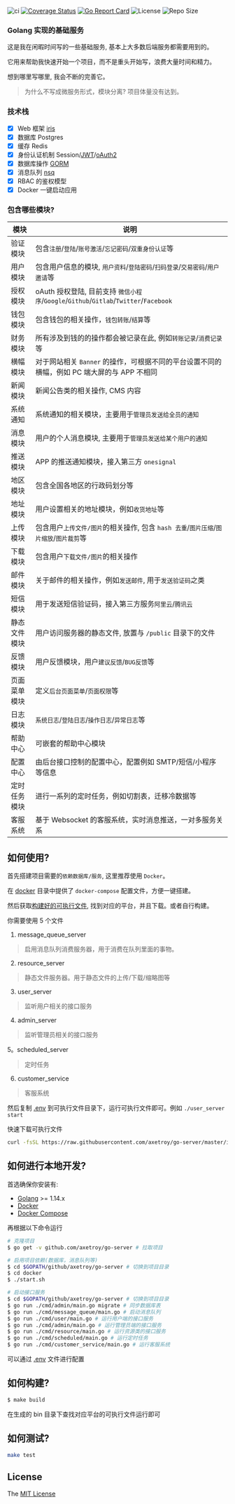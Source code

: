 ![ci](https://github.com/axetroy/go-server/workflows/ci/badge.svg)
[![Coverage Status](https://coveralls.io/repos/github/axetroy/go-server/badge.svg?branch=master)](https://coveralls.io/github/axetroy/go-server?branch=master)
[![Go Report Card](https://goreportcard.com/badge/github.com/axetroy/go-server)](https://goreportcard.com/report/github.com/axetroy/go-server)
![License](https://img.shields.io/github/license/axetroy/go-server.svg)
![Repo Size](https://img.shields.io/github/repo-size/axetroy/go-server.svg)

### Golang 实现的基础服务

这是我在闲暇时间写的一些基础服务, 基本上大多数后端服务都需要用到的。

它用来帮助我快速开始一个项目，而不是重头开始写，浪费大量时间和精力。

想到哪里写哪里, 我会不断的完善它。

> 为什么不写成微服务形式，模块分离? 项目体量没有达到。

### 技术栈

- [x] Web 框架 [iris](https://github.com/kataras/iris)
- [x] 数据库 Postgres
- [x] 缓存 Redis
- [x] 身份认证机制 Session/[JWT](http://jwt.io)/[oAuth2](https://oauth.net/2/)
- [x] 数据库操作 [GORM](https://github.com/jinzhu/gorm)
- [x] 消息队列 [nsq](https://github.com/nsqio/nsq)
- [x] RBAC 的鉴权模型
- [x] Docker 一键启动应用

### 包含哪些模块?

| 模块         | 说明                                                                                        |
| ------------ | ------------------------------------------------------------------------------------------- |
| 验证模块     | 包含`注册`/`登陆`/`账号激活`/`忘记密码`/`双重身份认证`等                                    |
| 用户模块     | 包含用户信息的模块, `用户资料`/`登陆密码`/`扫码登录`/`交易密码`/`用户邀请`等                |
| 授权模块     | oAuth 授权登陆, 目前支持 `微信小程序`/`Google`/`Github`/`Gitlab`/`Twitter`/`Facebook`       |
| 钱包模块     | 包含钱包的相关操作，`钱包转账`/`结算`等                                                     |
| 财务模块     | 所有涉及到钱的的操作都会被记录在此, 例如`转账记录`/`消费记录`等                             |
| 横幅模块     | 对于网站相关 `Banner` 的操作，可根据不同的平台设置不同的横幅，例如 PC 端大屏的与 APP 不相同 |
| 新闻模块     | 新闻公告类的相关操作, CMS 内容                                                              |
| 系统通知     | 系统通知的相关模块，主要用于`管理员发送给全员的通知`                                        |
| 消息模块     | 用户的个人消息模块, 主要用于`管理员发送给某个用户的通知`                                    |
| 推送模块     | APP 的推送通知模块，接入第三方 `onesignal`                                                  |
| 地区模块     | 包含全国各地区的行政码划分等                                                                |
| 地址模块     | 用户设置相关的地址模块，例如`收货地址`等                                                    |
| 上传模块     | 包含用户`上传文件/图片`的相关操作, 包含 `hash 去重`/`图片压缩`/`图片缩放`/`图片裁剪`等      |
| 下载模块     | 包含用户`下载文件/图片`的相关操作                                                           |
| 邮件模块     | 关于邮件的相关操作，例如`发送邮件`, 用于`发送验证码`之类                                    |
| 短信模块     | 用于发送短信验证码，接入第三方服务`阿里云`/`腾讯云`                                         |
| 静态文件模块 | 用户访问服务器的静态文件, 放置与 `/public` 目录下的文件                                     |
| 反馈模块     | 用户反馈模块，用户`建议反馈`/`BUG反馈`等                                                    |
| 页面菜单模块 | 定义`后台页面菜单`/`页面权限`等                                                             |
| 日志模块     | `系统日志`/`登陆日志`/`操作日志`/`异常日志`等                                               |
| 帮助中心     | 可嵌套的帮助中心模块                                                                        |
| 配置中心     | 由后台接口控制的配置中心，配置例如 SMTP/短信/小程序 等信息                                  |
| 定时任务模块 | 进行一系列的定时任务，例如切割表，迁移冷数据等                                              |
| 客服系统     | 基于 Websocket 的客服系统，实时消息推送，一对多服务关系                                     |

## 如何使用?

首先搭建项目需要的`依赖数据库/服务`, 这里推荐使用 `Docker`。

在 [docker](docker) 目录中提供了 `docker-compose` 配置文件，方便一键搭建。

然后获取[构建好的可执行文件](https://github.com/axetroy/go-server/releases), 找到对应的平台，并且下载。或者自行构建。

你需要使用 5 个文件

1. message_queue_server

> 启用消息队列消费服务器，用于消费在队列里面的事物。

2. resource_server

> 静态文件服务器。用于静态文件的上传/下载/缩略图等

3. user_server

> 监听用户相关的接口服务

4. admin_server

> 监听管理员相关的接口服务

5。scheduled_server

> 定时任务

6. customer_service

> 客服系统

然后复制 [.env](.env) 到可执行文件目录下，运行可执行文件即可。例如 `./user_server start`

快速下载可执行文件

```bash
curl -fsSL https://raw.githubusercontent.com/axetroy/go-server/master/install.sh | bash -s v0.5.2
```

## 如何进行本地开发?

首选确保你安装有:

- [Golang](https://golang.org/) >= 1.14.x
- [Docker](https://www.docker.com/)
- [Docker Compose](https://docs.docker.com/compose/)

再根据以下命令运行

```bash
# 克隆项目
$ go get -v github.com/axetroy/go-server # 拉取项目

# 启用项目依赖(数据库，消息队列等)
$ cd $GOPATH/github/axetroy/go-server # 切换到项目目录
$ cd docker
$ ./start.sh

# 启动接口服务
$ cd $GOPATH/github/axetroy/go-server # 切换到项目目录
$ go run ./cmd/admin/main.go migrate # 同步数据库表
$ go run ./cmd/message_queue/main.go # 启动消息队列
$ go run ./cmd/user/main.go # 运行用户端的接口服务
$ go run ./cmd/admin/main.go # 运行管理员端的接口服务
$ go run ./cmd/resource/main.go # 运行资源类的接口服务
$ go run ./cmd/scheduled/main.go # 运行定时任务
$ go run ./cmd/customer_service/main.go # 运行客服系统
```

可以通过 [.env](.env) 文件进行配置

## 如何构建?

```bash
$ make build
```

在生成的 bin 目录下查找对应平台的可执行文件运行即可

## 如何测试?

```bash
make test
```

## License

The [MIT License](LICENSE)
